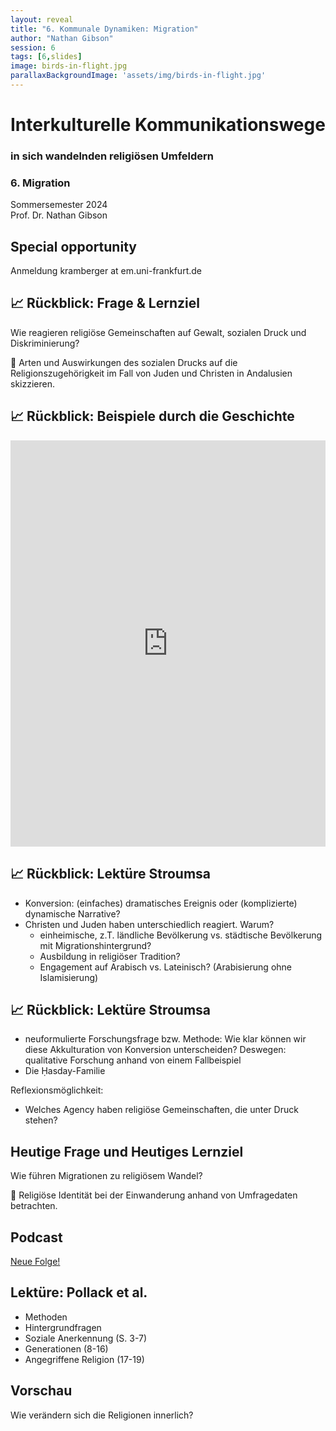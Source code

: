 ```yaml
---
layout: reveal
title: "6. Kommunale Dynamiken: Migration"
author: "Nathan Gibson"
session: 6
tags: [6,slides]
image: birds-in-flight.jpg
parallaxBackgroundImage: 'assets/img/birds-in-flight.jpg'
---
```


# Interkulturelle Kommunikationswege   

### in sich wandelnden religiösen Umfeldern

### 6. Migration

Sommersemester 2024  
Prof. Dr. Nathan Gibson

## Special opportunity

Anmeldung kramberger at em.uni-frankfurt.de

## 📈 Rückblick: Frage & Lernziel

Wie reagieren religiöse Gemeinschaften auf Gewalt, sozialen Druck und Diskriminierung?

🧭 Arten und Auswirkungen des sozialen Drucks auf die Religionszugehörigkeit im Fall von Juden und Christen in Andalusien skizzieren.

## 📈 Rückblick: Beispiele durch die Geschichte

<iframe src='https://cdn.knightlab.com/libs/timeline3/latest/embed/index.html?source=1qUZsFcptgGfdVWegSLxEefudsc-beQSpq8jdsL1MwlE&font=Default&lang=en&initial_zoom=2&height=650' width='100%' height='650' webkitallowfullscreen mozallowfullscreen allowfullscreen frameborder='0'></iframe>


## 📈 Rückblick: Lektüre Stroumsa

- Konversion: (einfaches) dramatisches Ereignis oder (komplizierte) dynamische Narrative?
- Christen und Juden haben unterschiedlich reagiert. Warum? 
  - einheimische, z.T. ländliche Bevölkerung vs. städtische Bevölkerung mit Migrationshintergrund?
  - Ausbildung in religiöser Tradition?
  - Engagement auf Arabisch vs. Lateinisch? (Arabisierung ohne Islamisierung)

## 📈 Rückblick: Lektüre Stroumsa

- neuformulierte Forschungsfrage bzw. Methode: Wie klar können wir diese Akkulturation von Konversion unterscheiden? Deswegen: qualitative Forschung anhand von einem Fallbeispiel
- Die Ḥasday-Familie

Reflexionsmöglichkeit:
- Welches Agency haben religiöse Gemeinschaften, die unter Druck stehen?


## Heutige Frage und Heutiges Lernziel

Wie führen Migrationen zu religiösem Wandel?

🧭 Religiöse Identität bei der Einwanderung anhand von Umfragedaten betrachten.

## Podcast

[Neue Folge!](/podcast)

## Lektüre: Pollack et al.

- Methoden
- Hintergrundfragen
- Soziale Anerkennung (S. 3-7)
- Generationen (8-16)
- Angegriffene Religion (17-19)

## Vorschau

Wie verändern sich die Religionen innerlich?